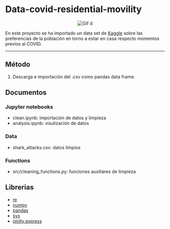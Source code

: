 # Data-covid-residential-movility
<dl>
  <center>
  <img src="" alt="Gif">   d
</center>
</dl>

En este proyecto se ha importado un data set de [Kaggle](https://www.kaggle.com/aestheteaman01/people-staying-in-home-during-covid19) sobre las preferencias de la población en torno a estar en casa respecto momentos previos al COVID. 
***
## Método
1. Descarga e importación del .csv como pandas data frame.


## Documentos
### Jupyter notebooks
* clean.ipynb: importación de datos y limpieza
* analysis.ipynb: visulización de datos
### Data
* shark_attacks.csv: datos limpios
### Functions
* src/cleaning_functions.py: funciones auxiliares de limpieza

## Librerias
* [re](https://github.com/python/cpython/blob/3.10/Lib/re.py) 
* [numpy](https://numpy.org/doc/1.22/)
* [pandas](https://pandas.pydata.org/pandas-docs/stable/) 
* [sys](https://github.com/python/cpython/blob/3.10/Doc/library/sys.rst)
* [plotly.express](https://github.com/plotly/plotly.py)

